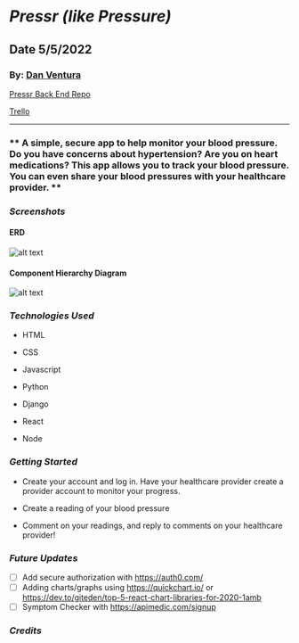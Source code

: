 # **_Pressr (like Pressure)_**

## Date 5/5/2022

### By: [Dan Ventura](https://github.com/dventura221)

[Pressr Back End Repo](https://github.com/dventura221/pressr-health-backend)

[Trello](https://trello.com/b/7ZPBPUxF/pressr-health-app)

---

### ** A simple, secure app to help monitor your blood pressure. Do you have concerns about hypertension? Are you on heart medications? This app allows you to track your blood pressure. You can even share your blood pressures with your healthcare provider. **

### **_Screenshots_**

#### ERD

![alt text](https://i.imgur.com/tiA3wlF.png)

#### Component Hierarchy Diagram

![alt text](https://i.imgur.com/USUEKTE.png)

### **_Technologies Used_**

- HTML

- CSS

- Javascript

- Python

- Django

- React

- Node

### **_Getting Started_**

- Create your account and log in. Have your healthcare provider create a provider account to monitor your progress.

- Create a reading of your blood pressure

- Comment on your readings, and reply to comments on your healthcare provider!

### **_Future Updates_**

- [ ] Add secure authorization with https://auth0.com/
- [ ] Adding charts/graphs using https://quickchart.io/ or https://dev.to/giteden/top-5-react-chart-libraries-for-2020-1amb
- [ ] Symptom Checker with https://apimedic.com/signup

### **_Credits_**
